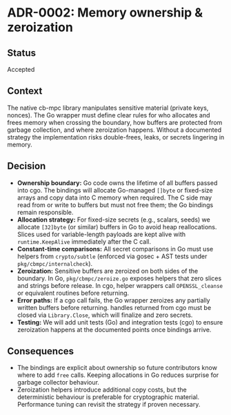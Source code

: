 # ADR-0002: Memory ownership & zeroization

## Status

Accepted

## Context

The native cb-mpc library manipulates sensitive material (private keys,
nonces). The Go wrapper must define clear rules for who allocates and frees
memory when crossing the boundary, how buffers are protected from garbage
collection, and where zeroization happens. Without a documented strategy the
implementation risks double-frees, leaks, or secrets lingering in memory.

## Decision

- **Ownership boundary:** Go code owns the lifetime of all buffers passed into
  cgo. The bindings will allocate Go-managed `[]byte` or fixed-size arrays and
  copy data into C memory when required. The C side may read from or write to
  buffers but must not free them; the Go bindings remain responsible.
- **Allocation strategy:** For fixed-size secrets (e.g., scalars, seeds) we
  allocate `[32]byte` (or similar) buffers in Go to avoid heap reallocations.
  Slices used for variable-length payloads are kept alive with
  `runtime.KeepAlive` immediately after the C call.
- **Constant-time comparisons:** All secret comparisons in Go must use helpers from `crypto/subtle` (enforced via gosec + AST tests under `pkg/cbmpc/internalcheck`).
- **Zeroization:** Sensitive buffers are zeroized on both sides of the
  boundary. In Go, `pkg/cbmpc/zeroize.go` exposes helpers that zero slices and
  strings before release. In cgo, helper wrappers call `OPENSSL_cleanse` or
  equivalent routines before returning.
- **Error paths:** If a cgo call fails, the Go wrapper zeroizes any partially
  written buffers before returning. handles returned from cgo must be closed via
  `Library.Close`, which will finalize and zero secrets.
- **Testing:** We will add unit tests (Go) and integration tests (cgo) to ensure
  zeroization happens at the documented points once bindings arrive.

## Consequences

- The bindings are explicit about ownership so future contributors know where
  to add `free` calls. Keeping allocations in Go reduces surprise for garbage
  collector behaviour.
- Zeroization helpers introduce additional copy costs, but the deterministic
  behaviour is preferable for cryptographic material. Performance tuning can
  revisit the strategy if proven necessary.
